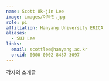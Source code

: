 ```yaml
---
name: Scott Uk-jin Lee
image: images/이욱진.jpg
role: pi
affiliation: Hanyang University ERICA
aliases:
  - SUJ Lee
links:
  email: scottlee@hanyang.ac.kr
  orcid: 0000-0002-8457-3097
---
```


각자의 소개글
